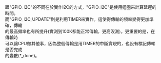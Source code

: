 跟"GPIO_I2C"的不同在於實作I2C的方式，"GPIO_I2C"是使用迴圈來計算延遲的時間。  
而"GPIO_I2C_UPDATE"則是利用TIMER來實作，這使得傳輸的頻率變得更加準確，傳輸  
的最高頻率也有所提升(實測到100K都能正常傳輸，更高沒測)。更重要的是，在傳輸時  
可以讓CPU做其他事，因為整個傳輸是用TIMER的中斷實現的，也設有標記傳輸是否完成    
的變數(*_done)。
